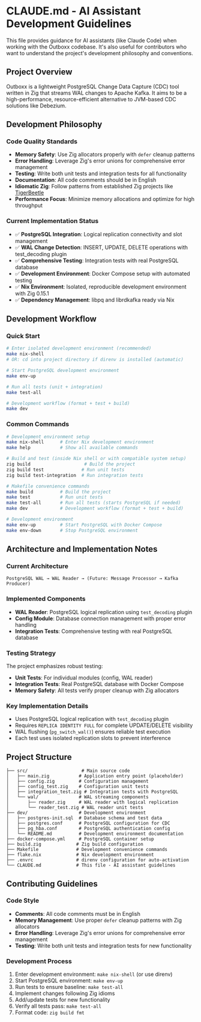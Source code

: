 # CLAUDE.md - AI Assistant Development Guidelines

This file provides guidance for AI assistants (like Claude Code) when working with the Outboxx codebase. It's also useful for contributors who want to understand the project's development philosophy and conventions.

## Project Overview

Outboxx is a lightweight PostgreSQL Change Data Capture (CDC) tool written in Zig that streams WAL changes to Apache Kafka. It aims to be a high-performance, resource-efficient alternative to JVM-based CDC solutions like Debezium.

## Development Philosophy

### Code Quality Standards
- **Memory Safety**: Use Zig allocators properly with `defer` cleanup patterns
- **Error Handling**: Leverage Zig's error unions for comprehensive error management
- **Testing**: Write both unit tests and integration tests for all functionality
- **Documentation**: All code comments should be in English
- **Idiomatic Zig**: Follow patterns from established Zig projects like [TigerBeetle](https://github.com/tigerbeetle/tigerbeetle)
- **Performance Focus**: Minimize memory allocations and optimize for high throughput

### Current Implementation Status
- ✅ **PostgreSQL Integration**: Logical replication connectivity and slot management
- ✅ **WAL Change Detection**: INSERT, UPDATE, DELETE operations with test_decoding plugin
- ✅ **Comprehensive Testing**: Integration tests with real PostgreSQL database
- ✅ **Development Environment**: Docker Compose setup with automated testing
- ✅ **Nix Environment**: Isolated, reproducible development environment with Zig 0.15.1
- ✅ **Dependency Management**: libpq and librdkafka ready via Nix

## Development Workflow

### Quick Start
```bash
# Enter isolated development environment (recommended)
make nix-shell
# OR: cd into project directory if direnv is installed (automatic)

# Start PostgreSQL development environment
make env-up

# Run all tests (unit + integration)
make test-all

# Development workflow (format + test + build)
make dev
```

### Common Commands
```bash
# Development environment setup
make nix-shell      # Enter Nix development environment
make help           # Show all available commands

# Build and test (inside Nix shell or with compatible system setup)
zig build                    # Build the project
zig build test              # Run unit tests
zig build test-integration  # Run integration tests

# Makefile convenience commands
make build          # Build the project
make test           # Run unit tests
make test-all       # Run all tests (starts PostgreSQL if needed)
make dev            # Development workflow (format + test + build)

# Development environment
make env-up         # Start PostgreSQL with Docker Compose
make env-down       # Stop PostgreSQL environment
```

## Architecture and Implementation Notes

### Current Architecture
```
PostgreSQL WAL → WAL Reader → (Future: Message Processor → Kafka Producer)
```

### Implemented Components
- **WAL Reader**: PostgreSQL logical replication using `test_decoding` plugin
- **Config Module**: Database connection management with proper error handling
- **Integration Tests**: Comprehensive testing with real PostgreSQL database

### Testing Strategy
The project emphasizes robust testing:
- **Unit Tests**: For individual modules (config, WAL reader)
- **Integration Tests**: Real PostgreSQL database with Docker Compose
- **Memory Safety**: All tests verify proper cleanup with Zig allocators

### Key Implementation Details
- Uses PostgreSQL logical replication with `test_decoding` plugin
- Requires `REPLICA IDENTITY FULL` for complete UPDATE/DELETE visibility
- WAL flushing (`pg_switch_wal()`) ensures reliable test execution
- Each test uses isolated replication slots to prevent interference

## Project Structure

```
├── src/                    # Main source code
│   ├── main.zig           # Application entry point (placeholder)
│   ├── config.zig         # Configuration management
│   ├── config_test.zig    # Configuration unit tests
│   ├── integration_test.zig # Integration tests with PostgreSQL
│   └── wal/               # WAL streaming components
│       ├── reader.zig     # WAL reader with logical replication
│       └── reader_test.zig # WAL reader unit tests
├── dev/                   # Development environment
│   ├── postgres-init.sql  # Database schema and test data
│   ├── postgres.conf      # PostgreSQL configuration for CDC
│   ├── pg_hba.conf        # PostgreSQL authentication config
│   └── README.md          # Development environment documentation
├── docker-compose.yml     # PostgreSQL container setup
├── build.zig             # Zig build configuration
├── Makefile              # Development convenience commands
├── flake.nix             # Nix development environment
├── .envrc                # direnv configuration for auto-activation
└── CLAUDE.md             # This file - AI assistant guidelines
```

## Contributing Guidelines

### Code Style
- **Comments**: All code comments must be in English
- **Memory Management**: Use proper `defer` cleanup patterns with Zig allocators
- **Error Handling**: Leverage Zig's error unions for comprehensive error management
- **Testing**: Write both unit tests and integration tests for new functionality

### Development Process
1. Enter development environment: `make nix-shell` (or use direnv)
2. Start PostgreSQL environment: `make env-up`
3. Run tests to ensure baseline: `make test-all`
4. Implement changes following Zig idioms
5. Add/update tests for new functionality
6. Verify all tests pass: `make test-all`
7. Format code: `zig build fmt`

